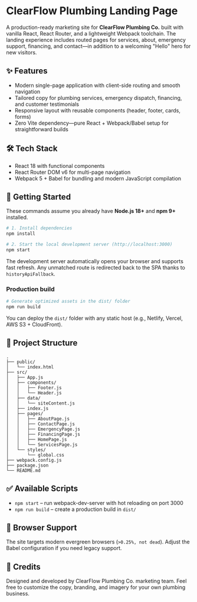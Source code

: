 # ClearFlow Plumbing Landing Page

A production-ready marketing site for **ClearFlow Plumbing Co.** built with vanilla React, React Router, and a lightweight
Webpack toolchain. The landing experience includes routed pages for services, about, emergency support, financing, and
contact—in addition to a welcoming "Hello" hero for new visitors.

## ✨ Features

- Modern single-page application with client-side routing and smooth navigation
- Tailored copy for plumbing services, emergency dispatch, financing, and customer testimonials
- Responsive layout with reusable components (header, footer, cards, forms)
- Zero Vite dependency—pure React + Webpack/Babel setup for straightforward builds

## 🛠 Tech Stack

- React 18 with functional components
- React Router DOM v6 for multi-page navigation
- Webpack 5 + Babel for bundling and modern JavaScript compilation

## 🚀 Getting Started

These commands assume you already have **Node.js 18+** and **npm 9+** installed.

```bash
# 1. Install dependencies
npm install

# 2. Start the local development server (http://localhost:3000)
npm start
```

The development server automatically opens your browser and supports fast refresh. Any unmatched route is redirected back to
the SPA thanks to `historyApiFallback`.

### Production build

```bash
# Generate optimized assets in the dist/ folder
npm run build
```

You can deploy the `dist/` folder with any static host (e.g., Netlify, Vercel, AWS S3 + CloudFront).

## 📁 Project Structure

```
.
├── public/
│   └── index.html
├── src/
│   ├── App.js
│   ├── components/
│   │   ├── Footer.js
│   │   └── Header.js
│   ├── data/
│   │   └── siteContent.js
│   ├── index.js
│   ├── pages/
│   │   ├── AboutPage.js
│   │   ├── ContactPage.js
│   │   ├── EmergencyPage.js
│   │   ├── FinancingPage.js
│   │   ├── HomePage.js
│   │   └── ServicesPage.js
│   └── styles/
│       └── global.css
├── webpack.config.js
├── package.json
└── README.md
```

## ✅ Available Scripts

- `npm start` – run webpack-dev-server with hot reloading on port 3000
- `npm run build` – create a production build in `dist/`

## 🧱 Browser Support

The site targets modern evergreen browsers (`>0.25%, not dead`). Adjust the Babel configuration if you need legacy support.

## 🙌 Credits

Designed and developed by ClearFlow Plumbing Co. marketing team. Feel free to customize the copy, branding, and imagery for
your own plumbing business.

